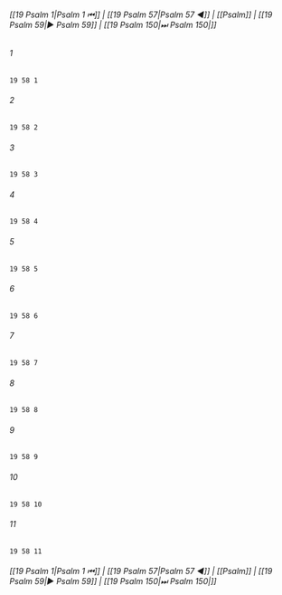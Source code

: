 
###### [[19 Psalm 1|Psalm 1 ⏮]] | [[19 Psalm 57|Psalm 57 ◀]] | [[Psalm]] | [[19 Psalm 59|▶ Psalm 59]] | [[19 Psalm 150|⏭ Psalm 150|]]

###### 1
``` verse
19 58 1 
```
###### 2
``` verse
19 58 2 
```
###### 3
``` verse
19 58 3 
```
###### 4
``` verse
19 58 4 
```
###### 5
``` verse
19 58 5 
```
###### 6
``` verse
19 58 6 
```
###### 7
``` verse
19 58 7 
```
###### 8
``` verse
19 58 8 
```
###### 9
``` verse
19 58 9 
```
###### 10
``` verse
19 58 10 
```
###### 11
``` verse
19 58 11 
```

###### [[19 Psalm 1|Psalm 1 ⏮]] | [[19 Psalm 57|Psalm 57 ◀]] | [[Psalm]] | [[19 Psalm 59|▶ Psalm 59]] | [[19 Psalm 150|⏭ Psalm 150|]]

